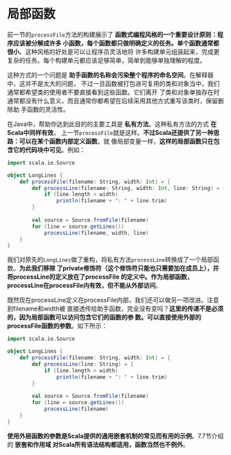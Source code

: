 局部函数
================================================================================
前一节的`processFile`方法的构建展示了 **函数式编程风格的一个重要设计原则：程序应该被分解成许多
小函数，每个函数都只做明确定义的任务。单个函数通常都很小**。这种风格的好处是可以让程序员灵活地将
许多构建单元组装起来，完成更复杂的任务。每个构建单元都应该足够简单，简单到能够单独理解的程度。

这种方式的一个问题是 **助手函数的名称会污染整个程序的命名空间**。在解释器中，这并不是太大的问题，
不过一旦函数被打包进可复用的类和对象当中，我们通常都希望类的使用者不要直接看到这些函数。它们离开
了类和对象单独存在时通常都没有什么意义，而且通常你都希望在后续采用其他方式重写该类时，保留删除助
手函数的灵活性。

在Java中，帮助你达到此目的的主要工具是 **私有方法**。这种私有方法的方式 **在Scala中同样有效**，
上一节`processFile`就是这样。**不过Scala还提供了另一种思路：可以在某个函数内部定义函数**。就
像局部变量一样，**这样的局部函数只在包含它的代码块中可见**。例如：
```scala
import scala.io.Source

object LongLines {
    def processFile(filename: String, width: Int) = {
        def processLine(filename: String, width: Int, line: String) = {
            if (line.length > width)
                println(filename + ": " + line.trim)
        }
        
        val source = Source.fromFile(filename)
        for (line ← source.getLines())
            processLine(filename, width, line)
    }
}
```
我们对原先的`LongLines`做了重构，将私有方法`processLine`转换成了一个局部函数。**为此我们移除
了private修饰符（这个修饰符只能也只需要加在成员上），并将processLine的定义放在了processFile
的定义中。作为局部函数，processLine在processFile内有效，但不能从外部访问**。

既然现在processLine定义在processFile内部，我们还可以做另一项改进。注意到filename和width被
直接透传给助手函数，完全没有变吗？**这里的传递不是必须的，因为局部函数可以访问包含它们的函数的参
数。可以直接使用外部的processFile函数的参数**。如下所示：
```scala
import scala.io.Source

object LongLines {
    def processFile(filename: String, width: Int) = {
        def processLine(line: String) = {
            if (line.length > width)
                println(filename + ": " + line.trim)
        }
        
        val source = Source.fromFile(filename)
        for (line ← source.getLines())
            processLine(filename)
    }
}
```
**使用外层函数的参数是Scala提供的通用嵌套机制的常见而有用的示例**。7.7节介绍的 **嵌套和作用域
对Scala所有语法结构都适用，函数当然也不例外**。



